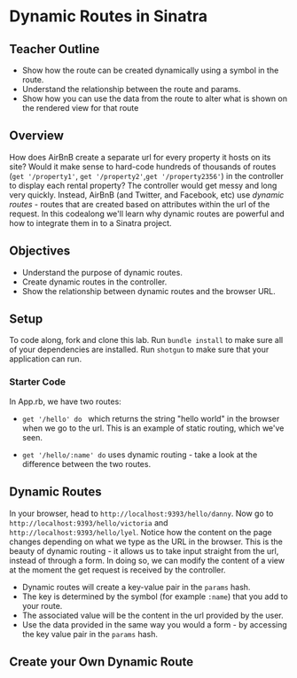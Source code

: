 # Dynamic Routes in Sinatra

## Teacher Outline
+ Show how the route can be created dynamically using a symbol in the route.
+ Understand the relationship between the route and params.
+ Show how you can use the data from the route to alter what is shown on the rendered view for that route

## Overview
How does AirBnB create a separate url for every property it hosts on its site? Would it make sense to hard-code hundreds of thousands of routes (`get '/property1'`, `get '/property2'`,`get '/property2356'`) in the controller to display each rental property? The controller would get messy and long very quickly. Instead, AirBnB (and Twitter, and Facebook, etc) use *dynamic routes* - routes that are created based on attributes within the url of the request. In this codealong we'll learn why dynamic routes are powerful and how to integrate them in to a Sinatra project.

## Objectives

+ Understand the purpose of dynamic routes.
+ Create dynamic routes in the controller.
+ Show the relationship between dynamic routes and the browser URL.

## Setup

To code along, fork and clone this lab. Run `bundle install` to make sure all of your dependencies are installed. Run `shotgun` to make sure that your application can run.

### Starter Code

In App.rb, we have two routes:

+ `get '/hello' do ` which returns the string "hello world" in the browser when we go to the url. This is an example of static routing, which we've seen.

+ `get '/hello/:name' do` uses dynamic routing - take a look at the difference between the two routes.


## Dynamic Routes

In your browser, head to `http://localhost:9393/hello/danny`. Now go to `http://localhost:9393/hello/victoria` and `http://localhost:9393/hello/lyel`. Notice how the content on the page changes depending on what we type as the URL in the browser. This is the beauty of dynamic routing - it allows us to take input straight from the url, instead of through a form. In doing so, we can modify the content of a view at the moment the get request is received by the controller.

+ Dynamic routes will create a key-value pair in the `params` hash. 
+ The key is determined by the symbol (for example `:name`) that you add to your route. 
+ The associated value will be the content in the url provided by the user.
+ Use the data provided in the same way you would a form - by accessing the key value pair in the `params` hash.

## Create your Own Dynamic Route

